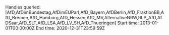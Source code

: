 Handles queried: [AfD,AfDimBundestag,AfDimEUParl,AfD_Bayern,AfDBerlin,AfD_FraktionBB,AfD_Bremen,AfD_Hamburg,AfD_Hessen,AfD_MV,AlternativeNRW,RLP_AfD,AfDSaar,AfD_SLT,AfD_LSA,AfD_LV_SH,AfD_Thueringen]
Start time: 2013-01-01T00:00:00Z
End time: 2020-12-31T23:59:59Z
